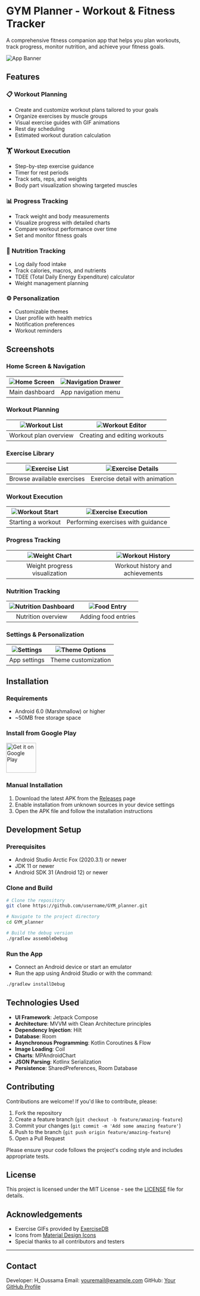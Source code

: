 # GYM Planner - Workout & Fitness Tracker

A comprehensive fitness companion app that helps you plan workouts, track progress, monitor nutrition, and achieve your fitness goals.

![App Banner](screenshots/app_banner.png)

## Features

### 📋 Workout Planning
- Create and customize workout plans tailored to your goals
- Organize exercises by muscle groups
- Visual exercise guides with GIF animations
- Rest day scheduling
- Estimated workout duration calculation

### 🏋️ Workout Execution
- Step-by-step exercise guidance
- Timer for rest periods
- Track sets, reps, and weights
- Body part visualization showing targeted muscles

### 📊 Progress Tracking
- Track weight and body measurements
- Visualize progress with detailed charts
- Compare workout performance over time
- Set and monitor fitness goals

### 🍎 Nutrition Tracking
- Log daily food intake
- Track calories, macros, and nutrients
- TDEE (Total Daily Energy Expenditure) calculator
- Weight management planning

### ⚙️ Personalization
- Customizable themes
- User profile with health metrics
- Notification preferences
- Workout reminders

## Screenshots

### Home Screen & Navigation
![Home Screen](screenshots/home_screen.png) | ![Navigation Drawer](screenshots/navigation_drawer.png)
:-------------------------:|:-------------------------:
Main dashboard | App navigation menu

### Workout Planning
![Workout List](screenshots/workout_list.png) | ![Workout Editor](screenshots/workout_editor.png)
:-------------------------:|:-------------------------:
Workout plan overview | Creating and editing workouts

### Exercise Library
![Exercise List](screenshots/exercise_list.png) | ![Exercise Details](screenshots/exercise_details.png)
:-------------------------:|:-------------------------:
Browse available exercises | Exercise detail with animation

### Workout Execution
![Workout Start](screenshots/workout_start.png) | ![Exercise Execution](screenshots/exercise_execution.png)
:-------------------------:|:-------------------------:
Starting a workout | Performing exercises with guidance

### Progress Tracking
![Weight Chart](screenshots/weight_chart.png) | ![Workout History](screenshots/workout_history.png)
:-------------------------:|:-------------------------:
Weight progress visualization | Workout history and achievements

### Nutrition Tracking
![Nutrition Dashboard](screenshots/nutrition_dashboard.png) | ![Food Entry](screenshots/food_entry.png)
:-------------------------:|:-------------------------:
Nutrition overview | Adding food entries

### Settings & Personalization
![Settings](screenshots/settings.png) | ![Theme Options](screenshots/theme_options.png)
:-------------------------:|:-------------------------:
App settings | Theme customization

## Installation

### Requirements
- Android 6.0 (Marshmallow) or higher
- ~50MB free storage space

### Install from Google Play
<a href='https://play.google.com/store/apps/details?id=com.H_Oussama.gymplanner'><img alt='Get it on Google Play' src='https://play.google.com/intl/en_us/badges/static/images/badges/en_badge_web_generic.png' height='80px'/></a>

### Manual Installation
1. Download the latest APK from the [Releases](https://github.com/username/GYM_planner/releases) page
2. Enable installation from unknown sources in your device settings
3. Open the APK file and follow the installation instructions

## Development Setup

### Prerequisites
- Android Studio Arctic Fox (2020.3.1) or newer
- JDK 11 or newer
- Android SDK 31 (Android 12) or newer

### Clone and Build
```bash
# Clone the repository
git clone https://github.com/username/GYM_planner.git

# Navigate to the project directory
cd GYM_planner

# Build the debug version
./gradlew assembleDebug
```

### Run the App
- Connect an Android device or start an emulator
- Run the app using Android Studio or with the command:
```bash
./gradlew installDebug
```

## Technologies Used

- **UI Framework**: Jetpack Compose
- **Architecture**: MVVM with Clean Architecture principles
- **Dependency Injection**: Hilt
- **Database**: Room
- **Asynchronous Programming**: Kotlin Coroutines & Flow
- **Image Loading**: Coil
- **Charts**: MPAndroidChart
- **JSON Parsing**: Kotlinx Serialization
- **Persistence**: SharedPreferences, Room Database

## Contributing

Contributions are welcome! If you'd like to contribute, please:

1. Fork the repository
2. Create a feature branch (`git checkout -b feature/amazing-feature`)
3. Commit your changes (`git commit -m 'Add some amazing feature'`)
4. Push to the branch (`git push origin feature/amazing-feature`)
5. Open a Pull Request

Please ensure your code follows the project's coding style and includes appropriate tests.

## License

This project is licensed under the MIT License - see the [LICENSE](LICENSE) file for details.

## Acknowledgements

- Exercise GIFs provided by [ExerciseDB](https://exercisedb.p.rapidapi.com/)
- Icons from [Material Design Icons](https://materialdesignicons.com/)
- Special thanks to all contributors and testers

---

## Contact

Developer: H_Oussama
Email: youremail@example.com
GitHub: [Your GitHub Profile](https://github.com/username) 